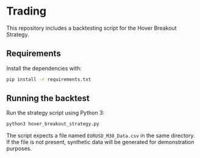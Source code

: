# Trading

This repository includes a backtesting script for the Hover Breakout Strategy.

## Requirements

Install the dependencies with:

```bash
pip install -r requirements.txt
```

## Running the backtest

Run the strategy script using Python 3:

```bash
python3 hover_breakout_strategy.py
```

The script expects a file named `EURUSD_M30_Data.csv` in the same directory. If
the file is not present, synthetic data will be generated for demonstration
purposes.
